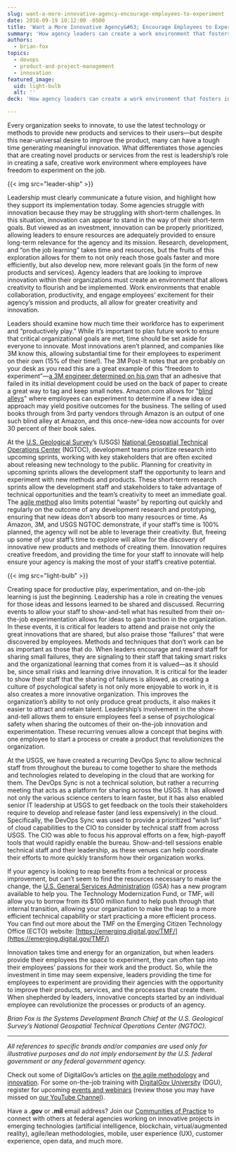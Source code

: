 ```yaml
---
slug: want-a-more-innovative-agency-encourage-employees-to-experiment
date: 2018-09-19 10:12:00 -0500
title: 'Want a More Innovative Agency&#63; Encourage Employees to Experiment'
summary: 'How agency leaders can create a work environment that fosters innovation via creativity and experimentation&#46;'
authors:
  - brian-fox
topics:
  - devops
  - product-and-project-management
  - innovation
featured_image:
  uid: light-bulb
  alt: ''
deck: 'How agency leaders can create a work environment that fosters innovation via creativity and experimentation'

---
```


Every organization seeks to innovate, to use the latest technology or methods to provide new products and services to their users—but despite this near-universal desire to improve the product, many can have a tough time generating meaningful innovation. What differentiates those agencies that are creating novel products or services from the rest is leadership’s role in creating a safe, creative work environment where employees have freedom to experiment on the job.

{{< img src="leader-ship" >}}

Leadership must clearly communicate a future vision, and highlight how they support its implementation today. Some agencies struggle with innovation because they may be struggling with short-term challenges. In this situation, innovation can appear to stand in the way of their short-term goals. But viewed as an investment, innovation can be properly prioritized, allowing leaders to ensure resources are adequately provided to ensure long-term relevance for the agency and its mission. Research, development, and “on the job learning” takes time and resources, but the fruits of this exploration allows for them to not only reach those goals faster and more efficiently, but also develop new, more relevant goals (in the form of new products and services). Agency leaders that are looking to improve innovation within their organizations must create an environment that allows creativity to flourish and be implemented. Work environments that enable collaboration, productivity, and engage employees’ excitement for their agency’s mission and products, all allow for greater creativity and innovation.

Leaders should examine how much time their workforce has to experiment and “productively play.” While it’s important to plan future work to ensure that critical organizational goals are met, time should be set aside for everyone to innovate. Most innovations aren’t planned, and companies like 3M know this, allowing substantial time for their employees to experiment on their own (15% of their time!). The 3M Post-It notes that are probably on your desk as you read this are a great example of this “freedom to experiment”—[a 3M engineer determined on his own](https://www.wired.com/1998/01/the-15-percent-solution/) that an adhesive that failed in its initial development could be used on the back of paper to create a great way to tag and keep small notes. Amazon.com allows for "[blind alleys](https://www.bloomberg.com/news/articles/2004-08-18/jeff-bezos-blind-alley-explorer)" where employees can experiment to determine if a new idea or approach may yield positive outcomes for the business. The selling of used books through from 3rd party vendors through Amazon is an output of one such blind alley at Amazon, and this once-new-idea now accounts for over 30 percent of their book sales.

At the [U.S. Geological Survey](https://www.usgs.gov/)’s (USGS) [National Geospatial Technical Operations Center](https://ngtoc.usgs.gov/) (NGTOC), development teams prioritize research into upcoming sprints, working with key stakeholders that are often excited about releasing new technology to the public. Planning for creativity in upcoming sprints allows the development staff the opportunity to learn and experiment with new methods and products. These short-term research sprints allow the development staff and stakeholders to take advantage of technical opportunities and the team’s creativity to meet an immediate goal. The [agile method](https://digital.gov/2018/04/03/thinking-about-going-agile-5-benefits-your-office-will-reap-with-agile-methods/) also limits potential “waste” by reporting out quickly and regularly on the outcome of any development research and prototyping, ensuring that new ideas don’t absorb too many resources or time. As Amazon, 3M, and USGS NGTOC demonstrate, if your staff’s time is 100% planned, the agency will not be able to leverage their creativity. But, freeing up some of your staff’s time to explore will allow for the discovery of innovative new products and methods of creating them. Innovation requires creative freedom, and providing the time for your staff to innovate will help ensure your agency is making the most of your staff’s creative potential.


{{< img src="light-bulb" >}}

Creating space for productive play, experimentation, and on-the-job learning is just the beginning. Leadership has a role in creating the venues for those ideas and lessons learned to be shared and discussed. Recurring events to allow your staff to show-and-tell what has resulted from their on-the-job experimentation allows for ideas to gain traction in the organization. In these events, it is critical for leaders to attend and praise not only the great innovations that are shared, but also praise those “failures” that were discovered by employees. Methods and techniques that don’t work can be as important as those that do. When leaders encourage and reward staff for sharing small failures, they are signaling to their staff that taking smart risks and the organizational learning that comes from it is valued—as it should be, since small risks and learning drive innovation. It is critical for the leader to show their staff that the sharing of failures is allowed, as creating a culture of psychological safety is not only more enjoyable to work in, it is also creates a more innovative organization. This improves the organization’s ability to not only produce great products, it also makes it easier to attract and retain talent. Leadership’s involvement in the show-and-tell allows them to ensure employees feel a sense of psychological safety when sharing the outcomes of their on-the-job innovation and experimentation. These recurring venues allow a concept that begins with one employee to start a process or create a product that revolutionizes the organization.

At the USGS, we have created a recurring DevOps Sync to allow technical staff from throughout the bureau to come together to share the methods and technologies related to developing in the cloud that are working for them. The DevOps Sync is not a technical solution, but rather a recurring meeting that acts as a platform for sharing across the USGS.  It has allowed not only the various science centers to learn faster, but it has also enabled senior IT leadership at USGS to get feedback on the tools their stakeholders require to develop and release faster (and less expensively) in the cloud. Specifically, the DevOps Sync was used to provide a prioritized “wish list” of cloud capabilities to the CIO to consider by technical staff from across USGS. The CIO was able to focus his approval efforts on a few, high-payoff tools that would rapidly enable the bureau. Show-and-tell sessions enable technical staff and their leadership, as these venues can help coordinate their efforts to more quickly transform how their organization works.

If your agency is looking to reap benefits from a technical or process improvement, but can’t seem to find the resources necessary to make the change, the [U.S. General Services Administration](https://www.gsa.gov/) (GSA) has a new program available to help you. The Technology Modernization Fund, or TMF, will allow you to borrow from its $100 million fund to help push through that internal transition, allowing your organization to make the leap to a more efficient technical capability or start practicing a more efficient process. You can find out more about the TMF on the Emerging Citizen Technology Office (ECTO) website: [https://emerging.digital.gov/TMF/](https://emerging.digital.gov/TMF/)

Innovation takes time and energy for an organization, but when leaders provide their employees the space to experiment, they can often tap into their employees’ passions for their work and the product. So, while the investment in time may seem expensive, leaders providing the time for employees to experiment are providing their agencies with the opportunity to improve their products, services, and the processes that create them. When shepherded by leaders, innovative concepts started by an individual employee can revolutionize the processes or products of an agency.

_Brian Fox is the Systems Development Branch Chief at the U.S. Geological Survey’s National Geospatial Technical Operations Center (NGTOC)._

* * *

_All references to specific brands and/or companies are used only for illustrative purposes and do not imply endorsement by the U.S. federal government or any federal government agency._

Check out some of DigitalGov’s articles on [the agile methodology](https://digital.gov/tag/agile/) and [innovation](https://digital.gov/tag/innovation/). For some on-the-job training with [DigitalGov University](https://digital.gov/digitalgov-university/) (DGU), register for upcoming [events and webinars](https://digital.gov/events/) (review those you may have missed on [our YouTube Channel](https://www.youtube.com/@DigitalGov)).

Have a **.gov** or **.mil** email address? Join our [Communities of Practice](https://www.digitalgov.gov/communities/) to connect with others at federal agencies working on innovative projects in emerging technologies (artificial intelligence, blockchain, virtual/augmented reality), agile/lean methodologies, mobile, user experience (UX), customer experience, open data, and much more.
